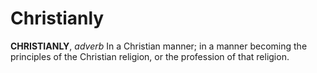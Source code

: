 # Christianly

**CHRISTIANLY**, _adverb_ In a Christian manner; in a manner becoming the principles of the Christian religion, or the profession of that religion.